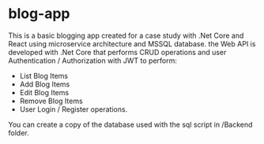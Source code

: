 # blog-app

This is a basic blogging app created for a case study with .Net Core and React using microservice architecture and MSSQL database.
the Web API is developed with .Net Core that performs CRUD operations and user Authentication / Authorization with JWT to perform:
- List Blog Items
- Add Blog Items
- Edit Blog Items
- Remove Blog Items
- User Login / Register operations.

You can create a copy of the database used with the sql script in /Backend folder.

